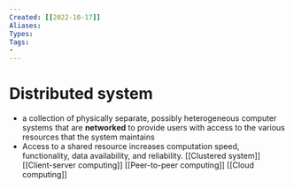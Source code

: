 ```yaml
---
Created: [[2022-10-17]]
Aliases: 
Types: 
Tags: 
- 
---
```

# Distributed system
- a collection of physically separate, possibly heterogeneous computer systems that are **networked** to provide users with access to the various resources that the system maintains
- Access to a shared resource increases computation speed, functionality, data availability, and reliability.
[[Clustered system]]
[[Client-server computing]]
[[Peer-to-peer computing]]
[[Cloud computing]]

